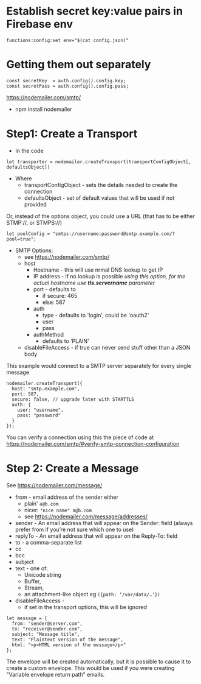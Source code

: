 # Establish secret key:value pairs in Firebase env

`functions:config:set env="$(cat config.json)"`

# Getting them out separately

```
const secretKey  = auth.config().config.key;
const secretPass = auth.config().config.pass;
```

https://nodemailer.com/smtp/

* npm install nodemailer

# Step1: Create a Transport

* In the code

```
let transporter = nodemailer.createTransport(transportConfigObject[, defaultsObject])
`````

* Where
    * transportConfigObject - sets the details needed to create the connection
    * defaultsObject - set of default values that will be used if not provided

Or, instead of the options object, you could use a URL (that has to be either STMP://, or STMPS://)

```apacheconf
let poolConfig = "smtps://username:password@smtp.example.com/?pool=true";
```

* SMTP Options:
    * see https://nodemailer.com/smtp/
    * host
        * Hostname - this will use nrmal DNS lookup to get IP
        * IP address - if no lookup is possible _using this option, for the actual hostname use **tls.servername**
          parameter_
        * port - defaults to
            * if secure: 465
            * else: 587
        * auth
            * type - defaults to  'login', could be 'oauth2'
            * user
            * pass
        * authMethod
            * defaults to ‘PLAIN’
    * disableFileAccess - if true can never send stuff other than a JSON body

This example would connect to a SMTP server separately for every single message

```
nodemailer.createTransport({
  host: "smtp.example.com",
  port: 587,
  secure: false, // upgrade later with STARTTLS
  auth: {
    user: "username",
    pass: "password"
  }
});

```

You can verify a connection using this the piece of code
at https://nodemailer.com/smtp/#verify-smtp-connection-configuration

# Step 2: Create a Message

See https://nodemailer.com/message/

* from - email address of the sender either
    * plain' `a@b.com`
    * nicer: `"nice name" a@b.com`
    * see https://nodemailer.com/message/addresses/
* sender - An email address that will appear on the Sender: field (always prefer from if you’re not sure which one to
  use)
* replyTo - An email address that will appear on the Reply-To: field
* to - a comma-separate list
* cc
* bcc
* subject
* text - one of:
    * Unicode string
    * Buffer,
    * Stream,
    * an attachment-like object eg `({path: ‘/var/data/…'})`
* disableFileAccess -
    * if set in the transport options, this will be ignored

```
let message = {
  from: "sender@server.com",
  to: "receiver@sender.com",
  subject: "Message title",
  text: "Plaintext version of the message",
  html: "<p>HTML version of the message</p>"
};
```

The envelope will be created automatically, but it is possible to cause it to create a custom envelope. This would be
used if you were creating "Variable envelope return path" emails.
